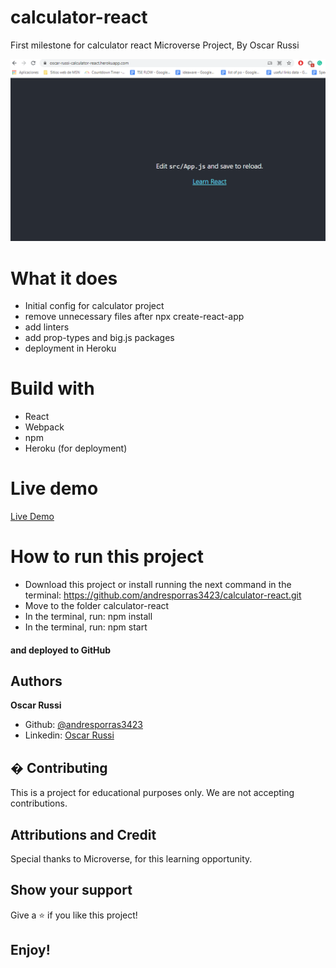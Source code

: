 # calculator-react

First milestone for calculator react Microverse Project, By Oscar Russi

![screenshot](calculator-screenshot.png)

# What it does

- Initial config for calculator project
- remove unnecessary files after npx create-react-app 
- add linters
- add prop-types and big.js packages
- deployment in Heroku

# Build with

- React
- Webpack
- npm
- Heroku (for deployment)

# Live demo

[Live Demo](https://oscar-russi-calculator-react.herokuapp.com/)

# How to run this project

- Download this project or install running the next command in the terminal: https://github.com/andresporras3423/calculator-react.git
- Move to the folder calculator-react
- In the terminal, run: npm install
- In the terminal, run: npm start

#### and deployed to GitHub

## Authors

**Oscar Russi**
- Github: [@andresporras3423](https://github.com/andresporras3423/)
- Linkedin: [Oscar Russi](https://www.linkedin.com/in/oscar-andres-russi-porras)

## � Contributing

This is a project for educational purposes only. We are not accepting contributions.

## Attributions and Credit

Special thanks to Microverse, for this learning opportunity. 

## Show your support

Give a ⭐️ if you like this project!

## Enjoy!